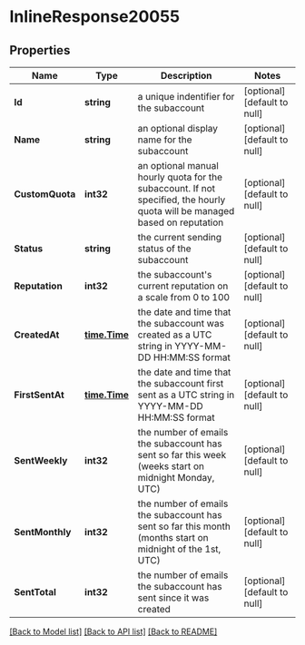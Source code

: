 # InlineResponse20055

## Properties
Name | Type | Description | Notes
------------ | ------------- | ------------- | -------------
**Id** | **string** | a unique indentifier for the subaccount | [optional] [default to null]
**Name** | **string** | an optional display name for the subaccount | [optional] [default to null]
**CustomQuota** | **int32** | an optional manual hourly quota for the subaccount. If not specified, the hourly quota will be managed based on reputation | [optional] [default to null]
**Status** | **string** | the current sending status of the subaccount | [optional] [default to null]
**Reputation** | **int32** | the subaccount&#39;s current reputation on a scale from 0 to 100 | [optional] [default to null]
**CreatedAt** | [**time.Time**](time.Time.md) | the date and time that the subaccount was created as a UTC string in YYYY-MM-DD HH:MM:SS format | [optional] [default to null]
**FirstSentAt** | [**time.Time**](time.Time.md) | the date and time that the subaccount first sent as a UTC string in YYYY-MM-DD HH:MM:SS format | [optional] [default to null]
**SentWeekly** | **int32** | the number of emails the subaccount has sent so far this week (weeks start on midnight Monday, UTC) | [optional] [default to null]
**SentMonthly** | **int32** | the number of emails the subaccount has sent so far this month (months start on midnight of the 1st, UTC) | [optional] [default to null]
**SentTotal** | **int32** | the number of emails the subaccount has sent since it was created | [optional] [default to null]

[[Back to Model list]](../README.md#documentation-for-models) [[Back to API list]](../README.md#documentation-for-api-endpoints) [[Back to README]](../README.md)


